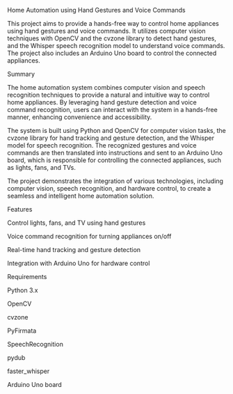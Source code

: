 Home Automation using Hand Gestures and Voice Commands


This project aims to provide a hands-free way to control home appliances using hand gestures and voice commands. It utilizes computer vision techniques with OpenCV and the cvzone library to detect hand gestures, and the Whisper speech recognition model to understand voice commands. The project also includes an Arduino Uno board to control the connected appliances.


Summary


The home automation system combines computer vision and speech recognition techniques to provide a natural and intuitive way to control home appliances. By leveraging hand gesture detection and voice command recognition, users can interact with the system in a hands-free manner, enhancing convenience and accessibility.

The system is built using Python and OpenCV for computer vision tasks, the cvzone library for hand tracking and gesture detection, and the Whisper model for speech recognition. The recognized gestures and voice commands are then translated into instructions and sent to an Arduino Uno board, which is responsible for controlling the connected appliances, such as lights, fans, and TVs.

The project demonstrates the integration of various technologies, including computer vision, speech recognition, and hardware control, to create a seamless and intelligent home automation solution.

Features

Control lights, fans, and TV using hand gestures

Voice command recognition for turning appliances on/off

Real-time hand tracking and gesture detection

Integration with Arduino Uno for hardware control


Requirements


Python 3.x

OpenCV

cvzone

PyFirmata

SpeechRecognition

pydub

faster_whisper

Arduino Uno board


